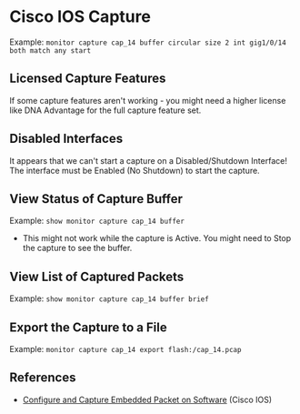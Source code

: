 # Cisco IOS Capture

Example: `monitor capture cap_14 buffer circular size 2 int gig1/0/14 both match any start`

## Licensed Capture Features

If some capture features aren't working - you might need a higher license like DNA Advantage for the full capture feature set.

## Disabled Interfaces

It appears that we can't start a capture on a Disabled/Shutdown Interface! The interface must be Enabled (No Shutdown) to start the capture.

## View Status of Capture Buffer

Example: `show monitor capture cap_14 buffer`
* This might not work while the capture is Active. You might need to Stop the capture to see the buffer.

## View List of Captured Packets

Example: `show monitor capture cap_14 buffer brief`

## Export the Capture to a File

Example: `monitor capture cap_14 export flash:/cap_14.pcap`

## References

* [Configure and Capture Embedded Packet on Software][1] (Cisco IOS)

[1]: https://www.cisco.com/c/en/us/support/docs/ios-nx-os-software/ios-embedded-packet-capture/116045-productconfig-epc-00.html
